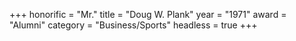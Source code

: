 +++
honorific = "Mr."
title     = "Doug W. Plank"
year      = "1971"
award     = "Alumni"
category  = "Business/Sports"
headless  = true
+++
